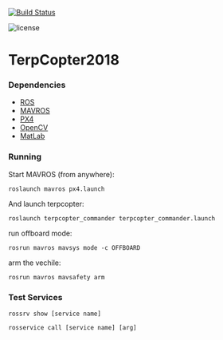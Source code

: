 [![Build Status](https://travis-ci.org/saimouli/TerpCopter2018.svg?branch=master)](https://travis-ci.org/saimouli/TerpCopter2018)

![license](https://img.shields.io/github/license/mashape/apistatus.svg)

# TerpCopter2018

### Dependencies

- [ROS](http://www.ros.org)
- [MAVROS](https://github.com/mavlink/mavros)
- [PX4](https://docs.px4.io/)
- [OpenCV](https://opencv.org/)
- [MatLab](https://www.mathworks.com/products/matlab.html)

### Running

Start MAVROS (from anywhere):

```
roslaunch mavros px4.launch 
```

And launch terpcopter:
```
roslaunch terpcopter_commander terpcopter_commander.launch
```
run offboard mode:
```
rosrun mavros mavsys mode -c OFFBOARD
```
arm the vechile:
```
rosrun mavros mavsafety arm
```
### Test Services
```
rossrv show [service name]
```
```
rosservice call [service name] [arg]
```
